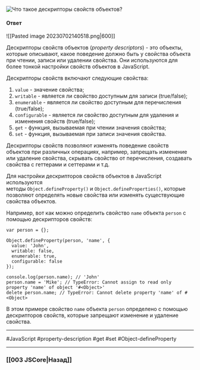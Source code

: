 ![Что такое дескрипторы свойств объектов?](https://youtu.be/XtQPrt8G0n8?t=237)

#### Ответ

![[Pasted image 20230702140518.png|600]]

Дескрипторы свойств объектов (*property descriptors*) - это объекты, которые описывают, какое поведение должно быть у свойства объекта при чтении, записи или удалении свойства. 
Они используются для более тонкой настройки свойств объектов в JavaScript.

Дескрипторы свойств включают следующие свойства:
1. `value` - значение свойства;
2. `writable` - является ли свойство доступным для записи (true/false);
3. `enumerable` - является ли свойство доступным для перечисления (true/false);
4. `configurable` - является ли свойство доступным для удаления и изменения свойств (true/false);
5. `get` - функция, вызываемая при чтении значения свойства;
6. `set` - функция, вызываемая при записи значения свойства.

Дескрипторы свойств позволяют изменять поведение свойств объектов при различных операциях, например, запрещать изменение или удаление свойства, скрывать свойство от перечисления, создавать свойства с геттерами и сеттерами и т.д.

Для настройки дескрипторов свойств объектов в JavaScript используются методы `Object.defineProperty()` и `Object.defineProperties()`, которые позволяют определять новые свойства или изменять существующие свойства объектов.

Например, вот как можно определить свойство `name` объекта `person` с помощью дескрипторов свойств:

```
var person = {};

Object.defineProperty(person, 'name', {
  value: 'John',
  writable: false,
  enumerable: true,
  configurable: false
});

console.log(person.name); // 'John'
person.name = 'Mike'; // TypeError: Cannot assign to read only property 'name' of object '#<Object>'
delete person.name; // TypeError: Cannot delete property 'name' of #<Object>
```

В этом примере свойство `name` объекта `person` определено с помощью дескрипторов свойств, которые запрещают изменение и удаление свойства.

___
 #JavaScript #property-description #get #set #Object-defineProperty

___

### [[003 JSCore|Назад]]
